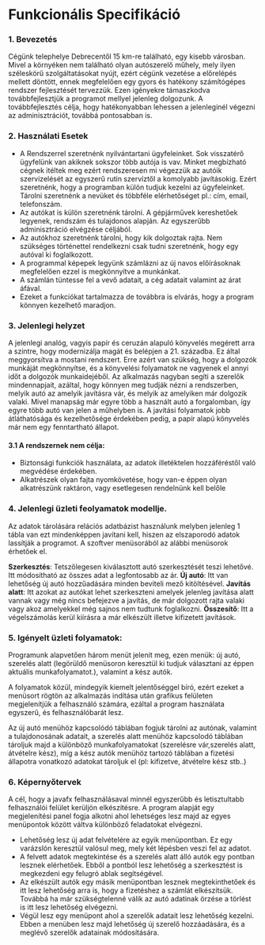# Funkcionális Specifikáció

### 1. Bevezetés

Cégünk telephelye Debrecentől 15 km-re található, egy kisebb városban. Mivel a környéken nem található olyan autószerelő műhely, mely ilyen széleskörű szolgáltatásokat nyújt, ezért cégünk vezetése a előrelépés mellett döntött, ennek megfelelően egy gyors és hatékony számítógépes rendszer fejlesztését tervezzük. Ezen igényekre támaszkodva továbbfejlesztjük a programot mellyel jelenleg dolgozunk. A továbbfejlesztés célja, hogy hatékonyabban lehessen a jelenleginél végezni az adminisztrációt, továbbá pontosabban is.

### 2. Használati Esetek
   - A Rendszerrel szeretnénk nyilvántartani ügyfeleinket. Sok visszatérő ügyfelünk van akiknek sokszor több autója is vav. Minket megbízható cégnek itéltek meg ezért rendszeresen mi végezzük az autóik szervizelését az egyszerű rutin szervíztől a komolyabb javításokig. Ezért szeretnénk, hogy a programban külön tudjuk kezelni az ügyfeleinket. Tárolni szeretnénk a nevüket és többféle elérhetőséget pl.: cím, email, telefonszám.
   - Az autókat is külön szeretnénk tárolni. A gépjárművek kereshetőek legyenek, rendszám és tulajdonos alapján. Az egyszerűbb adminisztráció elvégzése céljából.
   - Az autókhoz szeretnénk tárolni, hogy kik dolgoztak rajta. Nem szükséges történettel rendelkezni csak tudni szeretnénk, hogy egy autóval ki foglalkozott.
   - A programmal képepek legyünk számlázni az új navos előírásoknak megfelelően ezzel is megkönnyítve a munkánkat.
   - A számlán tüntesse fel a vevő adatait, a cég adatait valamint az árat áfával.
   - Ezeket a funkciókat tartalmazza de továbbra is elvárás, hogy a program könnyen kezelhető maradjon.

### 3. Jelenlegi helyzet

   A jelenlegi analóg, vagyis papír és ceruzán alapuló könyvelés megérett arra a szintre, hogy modernizálja magát és belépjen a 21. századba. Ez által meggyorsítva a mostani rendszert. Erre azért van szükség, hogy a dolgozók munkáját megkönnyítse, és a könyvelési folyamatok ne vagyenek el annyi időt a dolgozók munkaidejéből. Az alkalmazás nagyban segíti a szerelők mindennapjait, azáltal, hogy könnyen meg tudják nézni a rendszerben, melyik autó az amelyik javításra vár, és melyik az amelyiken már dolgozik valaki. Mivel manapság már egyre több a használt autó a forgalomban, így egyre több autó van jelen a műhelyben is. A javítási folyamatok jobb átláthatósága és kezelhetősége érdekében pedig, a papír alapú könyvelés már nem egy fenntartható állapot.

#### 3.1 A rendszernek nem célja:

   * Biztonsági funkciók használata, az adatok illetéktelen hozzáféréstől való megvédése érdekében.
   * Alkatrészek olyan fajta nyomkövetése, hogy van-e éppen olyan alkatrészünk raktáron, vagy esetlegesen rendelnünk kell belőle
   
### 4. Jelenlegi üzleti feolyamatok modellje.
   Az adatok tárolására relációs adatbázist használunk melyben jelenleg 1 tábla van ezt mindenképpen javítani kell, hiszen az elszaporodó adatok lassítják a programot.
   A szoftver menüsorából az alábbi menüsorok érhetőek el.
    
   **Szerkesztés**: Tetszőlegesen kiválasztott autó szerkesztését teszi lehetővé. Itt módosítható az összes adat a legfontosabb az ár.
   **Új autó**: Itt van lehetőség új autó hozzűadására minden beviteli mező kitöltésével.
   **Javítás alatt**: Itt azokat az autókat lehet szerkeszteni amelyek jelenleg javítása alatt vannak vagy még nincs befejezve a javítás, de már dolgozott rajta valaki vagy akoz amelyekkel még sajnos nem tudtunk foglalkozni.
   **Összesítő**: Itt a végelszámolás kerül kiírásra a már elkészült illetve kifizetett javítások.

### 5. Igényelt üzleti folyamatok:

Programunk alapvetően három menüt jelenít meg, ezen menük: új autó, szerelés alatt (legörüldő menüsoron keresztül ki tudjuk választani az éppen aktuális munkafolyamatot.), valamint a kész autók.

A folyamatok közül, mindegyik kiemelt jelentőséggel bíró, ezért ezeket a menüsort rögtön az alkalmazás indítása után grafikus felületen megjelenítjük a felhasználó számára, ezáltal a program használata egyszerű, és felhasználóbarát lesz.

Az új autó menühöz kapcsolódó táblában fogjuk tárolni az autónak, valamint a tulajdonosának adatait, a szerelés alatt menühöz kapcsolodó táblában tároljuk majd a különböző munkafolyamatokat (szerelésre vár,szerelés alatt, átvételre kész), míg a kész autók menühöz tartozó táblában a fizetési állapotra vonatkozó adatokat tároljuk el (pl: kifizetve, átvételre kész stb..)

### 6. Képernyőtervek

A cél, hogy a javafx felhasználásaval minnél egyszerűbb és letisztultabb felhasználói felület kerüljön elkészítésre. A program alapját egy megjelenítési panel fogja alkotni ahol lehetséges lesz majd az egyes menüpontok között váltva különböző feladatokat elvégezni.
 - Lehetőség lesz új adat felvételére az egyik menüpontban. Ez egy varázslón keresztül valósul meg, mely két lépésben veszi fel az adatot.
 - A felvett adatok megtekintése és a szerelés alatt álló autók egy pontban lesznek elérhetőek. Ebből a pontból lesz lehetőség a szerkesztést is megkezdeni egy felugró ablak segítségével.
 - Az elkészült autók egy másik menüpontban lesznek megtekinthetőek és itt lesz lehetőség arra is, hogy a fizetéshez a számlát elkészítsük. Továbbá ha már szükségtelenné válik az autó adatinak örzése a törlést is itt lesz lehetőség elvégezni.
 - Végül lesz egy menüpont ahol a szerelők adatait lesz lehetőség kezelni. Ebben a menüben lesz majd lehetőség új szerelő hozzáadására, és a meglévő szerelők adatainak módosítására.
